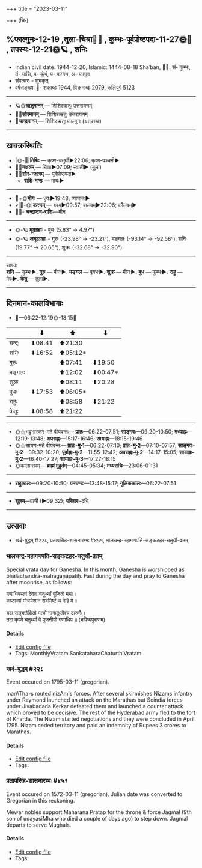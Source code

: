 +++
title = "2023-03-11"

+++
(चि॰)
## %फाल्गुनः-12-19  ,तुला-चित्रा🌛🌌  ,  कुम्भः-पूर्वप्रोष्ठपदा-11-27🌞🌌  ,  तपस्यः-12-21🌞🪐  , शनिः
- Indian civil date: 1944-12-20, Islamic: 1444-08-18 Shaʿbān, 🌌🌞: सं- कुम्भः, तं- मासि, म- कुंभं, प- फग्गण, अ- फागुन
- संवत्सरः - शुभकृत्
- वर्षसङ्ख्या 🌛- शकाब्दः 1944, विक्रमाब्दः 2079, कलियुगे 5123
___________________
- 🪐🌞**ऋतुमानम्** — शिशिरऋतुः उत्तरायणम्
- 🌌🌞**सौरमानम्** — शिशिरऋतुः उत्तरायणम्
- 🌛**चान्द्रमानम्** — शिशिरऋतुः फाल्गुनः (≈तपस्यः)
___________________


## खचक्रस्थितिः
- |🌞-🌛|**तिथिः** — कृष्ण-चतुर्थी►22:06; कृष्ण-पञ्चमी►  
- 🌌🌛**नक्षत्रम्** — चित्रा►07:09; स्वाती► (तुला)  
- 🌌🌞**सौर-नक्षत्रम्** — पूर्वप्रोष्ठपदा►  
  - **राशि-मासः** — माघः► 
___________________
- 🌛+🌞**योगः** — ध्रुवः►19:48; व्याघातः►  
- २|🌛-🌞|**करणम्** — बवम्►09:57; बालवम्►22:06; कौलवम्►  
- 🌌🌛- **चन्द्राष्टम-राशिः**—मीनः  
___________________
- 🌞-🪐 **मूढग्रहाः** - बुधः (5.83° → 4.97°)
- 🌞-🪐 **अमूढग्रहाः** - गुरुः (-23.98° → -23.21°), मङ्गलः (-93.14° → -92.58°), शनिः (19.77° → 20.65°), शुक्रः (-32.68° → -32.90°)
___________________
राशयः  
**शनि** — कुम्भः►. **गुरु** — मीनः►. **मङ्गल** — वृषभः►. **शुक्र** — मीनः►. **बुध** — कुम्भः►. **राहु** — मेषः►. **केतु** — तुला►. 
___________________


## दिनमान-कालविभागाः
- 🌅—06:22-12:19🌞-18:15🌇  

|      |⬇     |⬆     |⬇     |
|------|-----|-----|------|
|चन्द्रः|⬇08:41 |⬆21:30 |     |
|शनिः   |⬇16:52 |⬆05:12*|     |
|गुरुः  |     |⬆07:41 |⬇19:50 |
|मङ्गलः |     |⬆12:02 |⬇00:47*|
|शुक्रः |     |⬆08:11 |⬇20:28 |
|बुधः   |⬇17:53 |⬆06:05*|     |
|राहुः  |     |⬆08:58 |⬇21:22 |
|केतुः  |⬇08:58 |⬆21:22 |     |
___________________
- 🌞⚝भट्टभास्कर-मते वीर्यवन्तः— **प्रातः**—06:22-07:51; **साङ्गवः**—09:20-10:50; **मध्याह्नः**—12:19-13:48; **अपराह्णः**—15:17-16:46; **सायाह्नः**—18:15-19:46  
- 🌞⚝सायण-मते वीर्यवन्तः— **प्रातः-मु॰1**—06:22-07:10; **प्रातः-मु॰2**—07:10-07:57; **साङ्गवः-मु॰2**—09:32-10:20; **पूर्वाह्णः-मु॰2**—11:55-12:42; **अपराह्णः-मु॰2**—14:17-15:05; **सायाह्नः-मु॰2**—16:40-17:27; **सायाह्नः-मु॰3**—17:27-18:15  
- 🌞कालान्तरम्— **ब्राह्मं मुहूर्तम्**—04:45-05:34; **मध्यरात्रिः**—23:06-01:31  
___________________
- **राहुकालः**—09:20-10:50; **यमघण्टः**—13:48-15:17; **गुलिककालः**—06:22-07:51  
___________________
- **शूलम्**—प्राची (►09:32); **परिहारः**–दधि  
___________________

## उत्सवाः
- खर्द-युद्धम् #२२८, प्रतापसिंह-शासनारम्भः #४५१, भालचन्द्र-महागणपति-सङ्कटहर-चतुर्थी-व्रतम्
### भालचन्द्र-महागणपति-सङ्कटहर-चतुर्थी-व्रतम्



Special vrata day for Ganesha. In this month, Ganesha is worshipped as bhālachandra-mahāgaṇapatiḥ. Fast during the day and pray to Ganesha after moonrise, as follows:

गणाधिपस्त्वं देवेश चतुर्थ्यां पूजितो मया।  
कष्टान्मां मोचयेशान सर्वमिष्टं च देहि मे॥  
  
यदा सङ्क्लेशितो मर्त्यो नानादुःखैश्च दारुणैः।  
तदा कृष्णे चतुर्थ्यां वै पूजनीयो गणाधिपः॥ (भविष्यपुराणम्)



#### Details
- [Edit config file](https://github.com/jyotisham/adyatithi/blob/master/devatA/gaNapati/description_only/bhAlacandra-mahAgaNapati_saGkaTahara-caturthI-vratam.toml)
- Tags: MonthlyVratam SankataharaChaturthiVratam


### खर्द-युद्धम् #२२८

Event occured on 1795-03-11 (gregorian). 

marATha-s routed nizAm's forces. After several skirmishes Nizams infantry under Raymond launched an attack on the Marathas but Scindia forces under Jivabadada Kerkar defeated them and launched a counter attack which proved to be decisive. The rest of the Hyderabad army fled to the fort of Kharda. The Nizam started negotiations and they were concluded in April 1795. Nizam ceded territory and paid an indemnity of Rupees 3 crores to Marathas.

#### Details
- [Edit config file](https://github.com/jyotisham/adyatithi/blob/master/mahApuruSha/xatra-later/gregorian/day/03/11/kharda-yuddham.toml)
- Tags: 


### प्रतापसिंह-शासनारम्भः #४५१

Event occured on 1572-03-11 (gregorian). Julian date was converted to Gregorian in this reckoning. 

Mewar nobles support Maharana Pratap for the throne & force Jagmal (9th son of udayasiMha who died a couple of days ago) to step down. Jagmal departs to serve Mughals.

#### Details
- [Edit config file](https://github.com/jyotisham/adyatithi/blob/master/mahApuruSha/xatra-later/julian/day/03/01/pratApasiMha-shAsanArambhaH.toml)
- Tags: 


